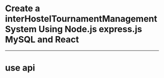 # Create a interHostelTournamentManagementSystem Using Node.js express.js MySQL and React
----------------------------
# use api